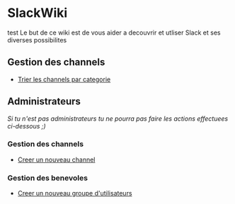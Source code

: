 # SlackWiki
test
Le but de ce wiki est de vous aider a decouvrir et utliser Slack et ses diverses possibilites

## Gestion des channels
* [Trier les channels par categorie](https://ks-rdr.github.io/SlackWiki/Pages/channels.html#trier-les-channels-par-categorie)

## Administrateurs
*Si tu n'est pas administrateurs tu ne pourra pas faire les actions effectuees ci-dessous ;)*

### Gestion des channels
* [Creer un nouveau channel](https://ks-rdr.github.io/SlackWiki/Pages/Admin/channels.html#creer-un-nouveau-channel)

### Gestion des benevoles
* [Creer un nouveau groupe d'utilisateurs](https://ks-rdr.github.io/SlackWiki/Pages/Admin/benevoles.html#creer-un-nouveau-groupe-dutilisateurs)



